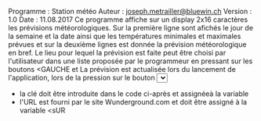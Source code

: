 Programme : Station météo
Auteur : joseph.metrailler@bluewin.ch
Version : 1.0
Date : 11.08.2017
Ce programme affiche sur un display 2x16 caractères les prévisions météorologiques.
Sur la première ligne sont afichés le jour de la semaine et la date ainsi que les
températures minimales et maximales prévues et sur la deuxième lignes est donnée
la prévision météorologique en bref.
Le lieu pour lequel la prévision est faite peut être choisi par l'utilisateur dans une
liste proposée par le programmeur en pressant sur les boutons <GAUCHE et <DROITE>
La prévision est actualisée lors du lancement de l'application, lors de la pression
sur le bouton <SELECT> ou <GAUCHE> ou <DROITE>
Le programme permet également en pressant sur les boutons <HAUT> et <BAS> d'afficher la
prévision météo du jour précédent et respectivement du jour suivant.
Les informations météo sont downloadée depuis le site internet https://www.wunderground.com/
au moyen d'une clé que chaque utilisateur devra obtenir car pour chaque clé, le nombre de prévisions
obtenues gratuitement est limité.
   - la clé doit être introduite dans le code ci-après et assignéeà la variable <sKey>
   - l'URL est fourni par le site Wunderground.com et doit être assigné à la variable <sUR
